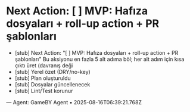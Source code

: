 # Next Action: [ ] MVP: Hafıza dosyaları + roll-up action + PR şablonları

- [stub] Next Action: "[ ] MVP: Hafıza dosyaları + roll-up action + PR şablonları" Bu aksiyonu en fazla 5 alt adıma böl; her alt adım için kısa çıktı üret (davranış deği
- [stub] Yerel özet (DRY/no-key)
- [stub] Plan oluşturuldu
- [stub] Dosyalar güncellenecek
- [stub] Lint/Test korunur

— Agent: GameBY Agent • 2025-08-16T06:39:21.768Z

